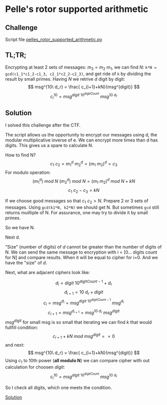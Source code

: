 # Pelle's rotor supported arithmetic

## Challenge

Script file [pelles_rotor_supported_arithmetic.py](pelles_rotor_supported_arithmetic.py)

## TL;TR;

Encrypting at least 2 sets of messages: $m_3 = m_2\ m_1$, we can find $N$: `k*N = gcd(c1_1*c1_2-c1_3, c2_1*c2_2-c2_3)`, and get ride of `k` by dividing the result by small primes.
Having $N$ we retrive $d$ digit by digit:
$$ msg^{10\ d_r} = \frac{ c_{i+1}+kN}{msg^{digit}} $$
$$ c_i^{10} = msg^{digit\ 10^{digitCount}}\ msg^{10\ d_r} $$

## Solution

I solved this challenge after the CTF.

The script allows us the opportunity to encrypt our messages using d, the modular multiplicative inverse of e. We can encrypt more times than d has digits. This gives us a spare to calculate N. 

How to find N?
$$ c_1\ c_2 = m_1^d\ m_2^d = (m_1\ m_2)^d = c_3 $$
For modulo operation:
$$ (m_1^d)\ mod\  N\ (m_2^d)\ mod\ N = (m_1\ m_2)^d\ mod\ N + kN $$
$$ c_1\ c_2 - c_3 =  kN $$

If we choose good messages so that $c_1\ c_2 > N$.
Prepare 2 or 3 sets of messages. Using `gcd(k1*N, k2*N)` we should get N. But sometimes `gcd` still returns muiltiple of N. For assurance, one may try to divide it by small primes.

So we have N.

Next d.

"Size" (number of digits) of $d$ cannot be greater than the number of digits of N. We can send the same message to encryption with i = [0... digits count for N] and compare results. When it will be equal to cipher for i=0. And we have the "size" of $d$.

Next, what are adjacent ciphers look like:

$$ d_{i} = digit\ 10^{digitCount-1} + d_r$$
$$ d_{i+1} = 10\ d_r + digit $$
$$ c_{i} = msg^{d_{i}} = msg^{digit\ 10^{digitCount-1}}\ msg^{d_r} $$
$$ c_{i+1} = msg^{d_{i+1}} = msg^{10\ d_r}\ msg^{digit} $$
$msg^{digit}$ for small msg is so small that iterating we can find $k$ that would fullfill condition:
$$ c_{i+1} + kN\ mod\  msg^{digit} == 0 $$
and next:
$$ msg^{10\ d_r} = \frac{ c_{i+1}+kN}{msg^{digit}} $$
Using $c_1$ to 10th power (**all modulo N**) we can compare cipher with out calculation for choosen $digit$:
$$ c_i^{10} = msg^{digit\ 10^{digitCount}}\ msg^{10\ d_r} $$

So I check all digits, which one meets the condition.

[Solution](sol.py)
